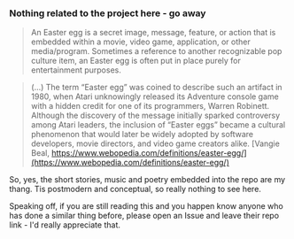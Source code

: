 ### Nothing related to the project here - go away

>An Easter egg is a secret image, message, feature, or action that is embedded within a movie, video game, application, or other media/program. Sometimes a reference to another recognizable pop culture item, an Easter egg is often put in place purely for entertainment purposes.

>(...) The term “Easter egg” was coined to describe such an artifact in 1980, when Atari unknowingly released its Adventure console game with a hidden credit for one of its programmers, Warren Robinett. Although the discovery of the message initially sparked controversy among Atari leaders, the inclusion of “Easter eggs” became a cultural phenomenon that would later be widely adopted by software developers, movie directors, and video game creators alike. [Vangie Beal, https://www.webopedia.com/definitions/easter-egg/](https://www.webopedia.com/definitions/easter-egg/)

So, yes, the short stories, music and poetry embedded into the repo are my thang. Tis postmodern and conceptual, so really nothing to see here.

Speaking off, if you are still reading this and you happen know anyone who has done a similar thing before, please open an Issue and leave their repo link - I'd really appreciate that.

